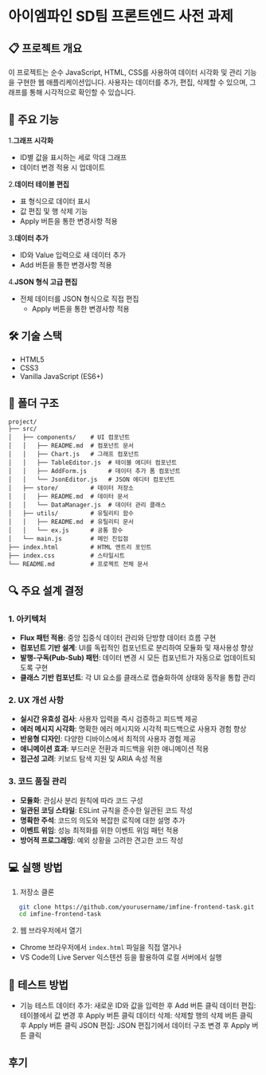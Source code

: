 # 아이엠파인 SD팀 프론트엔드 사전 과제

## 📋 프로젝트 개요

이 프로젝트는 순수 JavaScript, HTML, CSS를 사용하여 데이터 시각화 및 관리 기능을 구현한 웹 애플리케이션입니다. 
사용자는 데이터를 추가, 편집, 삭제할 수 있으며, 그래프를 통해 시각적으로 확인할 수 있습니다.

## 🚀 주요 기능

1.**그래프 시각화**
   - ID별 값을 표시하는 세로 막대 그래프
   - 데이터 변경 적용 시 업데이트

2.**데이터 테이블 편집**
   - 표 형식으로 데이터 표시
   - 값 편집 및 행 삭제 기능
   - Apply 버튼을 통한 변경사항 적용

3.**데이터 추가**
   - ID와 Value 입력으로 새 데이터 추가
   - Add 버튼을 통한 변경사항 적용

4.**JSON 형식 고급 편집**
   - 전체 데이터를 JSON 형식으로 직접 편집
	 - Apply 버튼을 통한 변경사항 적용

## 🛠️ 기술 스택

- HTML5
- CSS3
- Vanilla JavaScript (ES6+)

## 📁 폴더 구조
``` text
project/
├── src/
│   ├── components/    # UI 컴포넌트
│   │   ├── README.md  # 컴포넌트 문서
│   │   ├── Chart.js   # 그래프 컴포넌트
│   │   ├── TableEditor.js  # 테이블 에디터 컴포넌트
│   │   ├── AddForm.js      # 데이터 추가 폼 컴포넌트
│   │   └── JsonEditor.js   # JSON 에디터 컴포넌트
│   ├── store/         # 데이터 저장소
│   │   ├── README.md  # 데이터 문서
│   │   └── DataManager.js  # 데이터 관리 클래스
│   ├── utils/         # 유틸리티 함수
│   │   ├── README.md  # 유틸리티 문서
│   │   └── ex.js      # 공통 함수 
│   └── main.js        # 메인 진입점
├── index.html         # HTML 엔트리 포인트
├── index.css          # 스타일시트
└── README.md          # 프로젝트 전체 문서
```

## 🔍 주요 설계 결정

### 1. 아키텍처

- **Flux 패턴 적용**: 중앙 집중식 데이터 관리와 단방향 데이터 흐름 구현
- **컴포넌트 기반 설계**: UI를 독립적인 컴포넌트로 분리하여 모듈화 및 재사용성 향상
- **발행-구독(Pub-Sub) 패턴**: 데이터 변경 시 모든 컴포넌트가 자동으로 업데이트되도록 구현
- **클래스 기반 컴포넌트**: 각 UI 요소를 클래스로 캡슐화하여 상태와 동작을 통합 관리

### 2. UX 개선 사항

- **실시간 유효성 검사**: 사용자 입력을 즉시 검증하고 피드백 제공
- **에러 메시지 시각화**: 명확한 에러 메시지와 시각적 피드백으로 사용자 경험 향상
- **반응형 디자인**: 다양한 디바이스에서 최적의 사용자 경험 제공
- **애니메이션 효과**: 부드러운 전환과 피드백을 위한 애니메이션 적용
- **접근성 고려**: 키보드 탐색 지원 및 ARIA 속성 적용

### 3. 코드 품질 관리

- **모듈화**: 관심사 분리 원칙에 따라 코드 구성
- **일관된 코딩 스타일**: ESLint 규칙을 준수한 일관된 코드 작성
- **명확한 주석**: 코드의 의도와 복잡한 로직에 대한 설명 추가
- **이벤트 위임**: 성능 최적화를 위한 이벤트 위임 패턴 적용
- **방어적 프로그래밍**: 예외 상황을 고려한 견고한 코드 작성

## 💻 실행 방법

1. 저장소 클론
```bash
   git clone https://github.com/yourusername/imfine-frontend-task.git
   cd imfine-frontend-task
```
2. 웹 브라우저에서 열기
- Chrome 브라우저에서 `index.html` 파일을 직접 열거나
- VS Code의 Live Server 익스텐션 등을 활용하여 로컬 서버에서 실행


## 🧪 테스트 방법

- 기능 테스트
데이터 추가: 새로운 ID와 값을 입력한 후 Add 버튼 클릭
데이터 편집: 테이블에서 값 변경 후 Apply 버튼 클릭
데이터 삭제: 삭제할 행의 삭제 버튼 클릭 후 Apply 버튼 클릭
JSON 편집: JSON 편집기에서 데이터 구조 변경 후 Apply 버튼 클릭

## 후기
